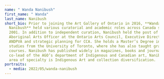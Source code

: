 ```yaml
---
name: " Wanda Nanibush"
first_name: " Wanda"
last_name: Nanibush
short_bio: Prior to joining the Art Gallery of Ontario in 2016, **Wanda
  Nanibush** held various curatorial and academic roles across Canada since
  2001. In addition to independent curation, Nanibush held the post of
  Aboriginal Arts Officer at the Ontario Arts Council, Executive Director of
  ANDPVA and strategic planning for CCA. She holds a Master’s Degree in visual
  studies from the University of Toronto, where she has also taught graduate
  courses. Nanibush has published widely in magazines, books and journals. As
  co-lead of the AGO’s department of Indigenous and Canadian art, Nanibush’s
  area of specialty is Indigenous Art and collection diversification.
portraits:
  - media: 2022/05/wanda-nanibush
---
```

